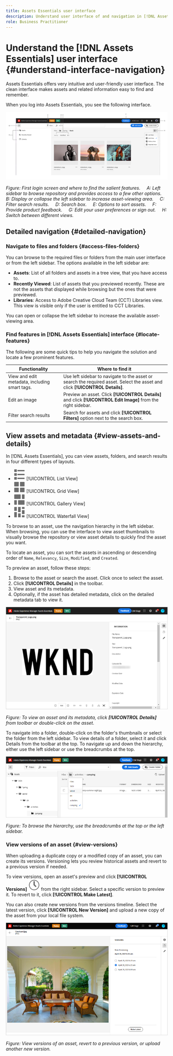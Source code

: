 ```yaml
---
title: Assets Essentials user interface
description: Understand user interface of and navigation in [!DNL Assets Essentials]. View assets and metadata.
role: Business Practitioner
---
```


# Understand the [!DNL Assets Essentials] user interface {#understand-interface-navigation}

Assets Essentials offers very intuitive and user-friendly user interface. The clean interface makes assets and related information easy to find and remember.

When you log into Assets Essentials, you see the following interface.

![Assets Essentials user interface](assets/essentials-interface1.png)

*Figure: First login screen and where to find the salient features.*
&nbsp;&nbsp;&nbsp; *A: Left sidebar to browse repository and provides access to a few other options.*
&nbsp;&nbsp;&nbsp; *B: Display or collapse the left sidebar to increase asset-viewing area.*
&nbsp;&nbsp;&nbsp; *C: Filter search results.*
&nbsp;&nbsp;&nbsp; *D: Search box.*
&nbsp;&nbsp;&nbsp; *E: Options to sort assets.*
&nbsp;&nbsp;&nbsp; *F: Provide product feedback.*
&nbsp;&nbsp;&nbsp; *G: Edit your user preferences or sign out.*
&nbsp;&nbsp;&nbsp; *H: Switch between different views.*

## Detailed navigation {#detailed-navigation}

### Navigate to files and folders {#access-files-folders}

You can browse to the required files or folders from the main user interface or from the left sidebar. The options available in the left sidebar are:

* **Assets**: List of all folders and assets in a tree view, that you have access to.
* **Recently Viewed**: List of assets that you previewed recently. These are not the assets that displayed while browsing but the ones that were previewed.
* **Libraries**: Access to Adobe Creative Cloud Team (CCT) Libraries view. This view is visible only if the user is entitled to CCT Libraries.

You can open or collapse the left sidebar to increase the available asset-viewing area.

### Find features in [!DNL Assets Essentials] interface {#locate-features}

The following are some quick tips to help you navigate the solution and locate a few prominent features.

| Functionality | Where to find it |
|-----|-----|
| View and edit metadata, including smart tags. | Use left sidebar to navigate to the asset or search the required asset. Select the asset and click **[!UICONTROL Details]**. |
| Edit an image | Preview an asset. Click **[!UICONTROL Details]** and click **[!UICONTROL Edit Image]** from the right sidebar. |
| Filter search results | Search for assets and click **[!UICONTROL Filters]** option next to the search box. |

## View assets and metadata {#view-assets-and-details}

In [!DNL Assets Essentials], you can view assets, folders, and search results in four different types of layouts.

* ![list view icon](assets/do-not-localize/list-view.svg) [!UICONTROL List View]
* ![grid view icon](assets/do-not-localize/grid-view.svg) [!UICONTROL Grid View]
* ![gallery view icon](assets/do-not-localize/gallery-view.svg) [!UICONTROL Gallery View]
* ![waterfall view icon](assets/do-not-localize/waterfall-view.svg) [!UICONTROL Waterfall View]

To browse to an asset, use the navigation hierarchy in the left sidebar. When browsing, you can use the interface to view asset thumbnails to visually browse the repository or view asset details to quickly find the asset you want.

To locate an asset, you can sort the assets in ascending or descending order of `Name`, `Relevancy`, `Size`, `Modified`, and `Created`.

To preview an asset, follow these steps:

1. Browse to the asset or search the asset. Click once to select the asset.
1. Click **[!UICONTROL Details]** in the toolbar.
1. View asset and its metadata.
1. Optionally, if the asset has detailed metadata, click on the detailed metadata tab to view it.

![View metadata of an asset](assets/metadata-view.png)

*Figure: To view an asset and its metadata, click **[!UICONTROL Details]** from toolbar or double-click on the asset.*

To navigate into a folder, double-click on the folder's thumbnails or select the folder from the left sidebar. To view details of a folder, select it and click Details from the toolbar at the top. To navigate up and down the hierarchy, either use the left sidebar or use the breadcrumbs at the top.

![Browse folders](assets/browsing-folders.png)

*Figure: To browse the hierarchy, use the breadcrumbs at the top or the left sidebar.*

### View versions of an asset {#view-versions}

When uploading a duplicate copy or a modified copy of an asset, you can create its versions. Versioning lets you review historical assets and revert to a previous version if needed.

To view versions, open an asset's preview and click **[!UICONTROL Versions]** ![Versions icon](assets/do-not-localize/versions-clock-icon.svg) from the right sidebar. Select a specific version to preview it. To revert to it, click **[!UICONTROL Make Latest]**.

You can also create new versions from the versions timeline. Select the latest version, click **[!UICONTROL New Version]** and upload a new copy of the asset from your local file system.

![View versions of an asset](assets/view-asset-versions.png)

*Figure: View versions of an asset, revert to a previous version, or upload another new version.*
